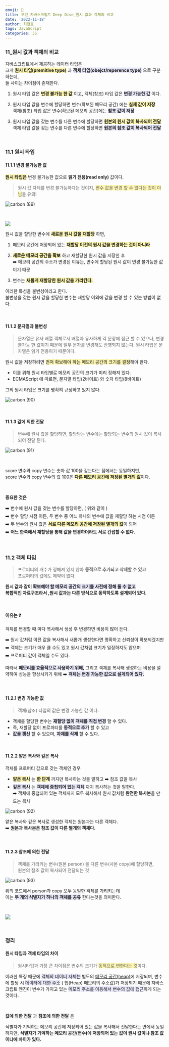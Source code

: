 ```yaml
---
emoji: 📖
title: 모던 자바스크립트 Deep Dive_원시 값과 객체의 비교
date: '2022-11-18'
author: 최현호
tags: JavaScript
categories: JS
---
```


### 11\_원시 값과 객체의 비교

자바스크립트에서 제공하는 데이터 타입은  
크게 <span style='background-color : #fff5b1'>**원시 타입(premitive type)**</span> 과 <span style='background-color : #E6E6FA'>**객체 타입(obejct/reperence type)**</span> 으로 구분 하는데,<br>둘 사이는 차이점이 존재한다.

1. 원시 타입 값은 <span style='background-color : #fff5b1'>**변경 불가능 한 값**</span> 이고, 객체(참조) 타입 값은 <span style='background-color : #E6E6FA'>**변경 가능한 값**</span> 이다.

2. 원시 타입 값을 변수에 할당하면 변수(확보된 메모리 공간) 에는 <span style='background-color : #fff5b1'>**실제 값이 저장**</span> <br>객체(참조) 타입 값은 변수(확보된 메모리 공간)에는 <span style='background-color : #E6E6FA'>**참조 값이 저장**</span>

3. 원시 타입 값을 갖는 변수를 다른 변수에 할당하면 <span style='background-color : #fff5b1'>**원본의 원시 값이 복사되어 전달**</span>  
   객체 타입 값을 갖는 변수를 다른 변수에 할당하면 <span style='background-color : #E6E6FA'>**원본의 참조 값이 복사되어 전달**</span>

<br>

### 11.1 원시 타입

#### 11.1.1 변경 불가능한 값

<span style='background-color : #fff5b1'>**원시 타입은**</span> 변경 불가능한 값으로 **읽기 전용(read only)** 값이다.

> 원시 값 자체를 변경 불가능하다는 것이지, <span style='background-color : #fff5b1'>변수 값을 변경 할 수 없다는 것이 아님</span>을 유의!

![carbon (89)](https://user-images.githubusercontent.com/87301268/225221816-0c431c6f-2b2f-4b7a-9c22-7bacca046b54.png)

<br>

![](https://velog.velcdn.com/images/hoho_0815/post/570afc57-b9c9-47af-958a-224c2508b540/image.png)

원시 값을 할당한 변수에 <span style='background-color : #fff5b1'>**새로운 원시 값을 재할당**</span> 하면,

1. 메모리 공간에 저장되어 있는 <span style='background-color : #fff5b1'>**재할당 이전의 원시 값을 변경하는 것이 아니라**</span>
2. <span style='background-color : #fff5b1'>**새로운 메모리 공간을 확보**</span> 하고 재할당한 원시 값을 저장한 후 <br>
   ➡️ 메모리 공간의 주소가 변경된 이유는, 변수에 할당된 원시 값이 변경 불가능한 값이기 때문

3. 변수는 <span style='background-color : #fff5b1'>**새롭게 재할당한 원시 값을 가리킨다.**</span>

이러한 특성을 불변성이라고 한다.<br> 불변성을 갖는 원시 값을 할당한 변수는 재할당 이외에 값을 변경 할 수 있는 방법이 없다.

<br>

#### 11.1.2 문자열과 불변성

> 문자열은 유사 배열 객체로서 배열과 유사하게 각 문장에 접근 할 수 있으나, 변경 불가능 한 값이기 때문에 일부 문자를 변경해도 반영되지 않는다. 원시 타입은 문자열은 읽기 전용이기 때문이다.

원시 값을 저장하려면 <span style='background-color : #fff5b1'>먼저 확보해야 하는 메모리 공간의 크기를 결정</span>해야 한다.

- 이를 위해 원시 타입별로 메모리 공간의 크기가 미리 정해져 있다.
- ECMAScript 에 따르면, 문자열 타입(2바이트) 와 숫자 타입(8바이트)

그외 원시 타입은 크기를 명확히 규정하고 있지 않다.

![carbon (90)](https://user-images.githubusercontent.com/87301268/225221838-ec269b72-92a0-488d-b731-6d586653b058.png)

<br>

#### 11.1.3 값에 의한 전달

> 변수에 원시 값을 할당하면, 할당받는 변수에는 할당되는 변수의 원시 값이 복사되어 전달 된다.

![carbon (91)](https://user-images.githubusercontent.com/87301268/225221867-a0a423fe-1d59-4b15-866f-ae5314d12082.png)

<br>

score 변수와 copy 변수는 숫자 값 100을 갖는다는 점에서는 동일하지만,  
score 변수와 copy 변수의 값 100은 <span style='background-color : #fff5b1'>**다른 메모리 공간에 저장된 별개의 값**</span>이다.

<br>

**중요한 것은**

➡️ 변수에 원시 값을 갖는 변수를 할당하면, ( 위와 같이 ) <br>
➡️ 변수 할당 시점 이든, 두 변수 중 어느 하나의 변수에 값을 재할당 하는 시점 이든 <br>
➡️ 두 변수의 원시 값은 <span style='background-color : #fff5b1'>**서로 다른 메모리 공간에 저장된 별개의 값**</span>이 되어 <br>
➡️ **어느 한쪽에서 재할당을 통해 값을 변경하더라도 서로 간섭할 수 없다.** <br>

<br>

### 11.2 객체 타입

> 프로퍼티의 개수가 정해져 있지 않아 **동적으로 추가되고 삭제할 수 있고** <br>
> 프로퍼티의 값에도 제약이 없다.

**원시 값과 같이 <span style='background-color : #E6E6FA'>확보해야 할 메모리 공간의 크기를 사전에 정해 둘 수 없고</span>  
복합적인 자료구조라서 ,원시 값과는 다른 방식으로 동작하도록 설계되어 있다.**

<br>

#### 이유는 ❓

객체를 변경할 때 마다 복사해서 생성 후 변경하면 비용이 많이 든다. <br>

➡️ 원시 값처럼 이전 값을 복사해서 새롭개 생성한다면 명확하고 신뢰성이 확보되겠지만 <br>
➡️ 객체는 크기가 매우 클 수도 있고 원시 값처럼 크기가 일정하지도 않으며 <br>
➡️ 프로퍼티 값이 객체일 수도 있다.

따라서 <span style='background-color : #E6E6FA'>**메모리를 효율적으로 사용하기 위해,**</span> 그리고 객체를 복사해 생성하는 비용을 절약하여 성능을 향상시키기 위해 ➡️ <span style='background-color : #E6E6FA'>**객체는 변경 가능한 값으로 설계되어 있다.**</span>

<br>

#### 11.2.1 변경 가능한 값

> 객체(참조) 타입의 값은 변경 가능한 값 이다.

- 객체를 할당한 변수는 <span style='background-color : #E6E6FA'>**재할당 없이 객체를 직접 변경**</span> 할 수 있다.
- 즉, 재할당 없이 프로퍼티를 <span style='background-color : #E6E6FA'>**동적으로 추가**</span> 할 수 있고
- <span style='background-color : #E6E6FA'>**값을 갱신**</span> 할 수 있으며, <span style='background-color : #E6E6FA'>**자체를 삭제**</span> 할 수 있다.

<br>

#### 11.2.2 얕은 복사와 깊은 복사

객체를 프로퍼티 값으로 갖는 객체인 경우

- <span style='background-color : #fff5b1'>**얕은 복사**</span> 는 <span style='background-color : #fff5b1'>**한 단계**</span> 까지만 복사하는 것을 말하고 ➡️ 참조 값을 복사
- <span style='background-color : #E6E6FA'>**깊은 복사**</span> 는 <span style='background-color : #E6E6FA'>**객체에 중첩되어 있는 객체**</span> 까지 복사하는 것을 말한다.  
  ➡️ 객체에 중첩되어 있는 객체까지 모두 복사해서 원시 값처럼 **완전한 복사본**을 만드는 복사

![carbon (92)](https://user-images.githubusercontent.com/87301268/225221774-11213d6f-e75f-4edd-8524-47e0787a5283.png)

얕은 복사와 깊은 복사로 생성한 객체는 원본과는 다른 객체다.  
➡️ **원본과 복사본은 참조 값이 다른 별개의 객체다.**

<br>

#### 11.2.3 참조에 의한 전달

> 객체를 가리키는 변수(원본 person) 을 다른 변수(사본 copy)에 할당하면, <br>
> 원본의 참조 값이 복사되어 전달되는 것

![carbon (93)](https://user-images.githubusercontent.com/87301268/225221917-34a33515-df57-4ba3-bbd0-da587b3cf86b.png)

위의 코드에서 person과 copy 모두 동일한 객체를 가리키는데  
이는 <span style='background-color : #E6E6FA'>**두 개의 식별자가 하나의 객체를 공유**</span> 한다는것을 의미한다.

<br>

![](https://velog.velcdn.com/images/hoho_0815/post/b691e536-6114-4c19-b28b-c042102a8c52/image.png)

<br>

### 정리

#### 원시 타입과 객체 타입의 차이

> 원시타입과 가장 큰 차이점은 변수의 크기가 <span style='background-color : #fff5b1'>동적으로 변한다는 것</span>이다.

이러한 특징 때문에 <span style='background-color : #E6E6FA'>객체의 데이터 자체는</span> 별도의 [메모리 공간(heap)](https://choi-hyunho.com/react-immutability/)에 저장되며, 변수에 할당 시 <span style='background-color : #E6E6FA'>데이터에 대한 주소</span> ( 힙(Heap) 메모리의 주소값)가 저장되기 때문에 자바스크립트 엔진이 변수가 가지고 있는 <span style='background-color : #E6E6FA'>메모리 주소를 이용해서 변수의 값에 접근</span>하게 되는것이다.

<br>

**값에 의한 전달** 과 **참조에 의한 전달** 은

식별자가 기억하는 메모리 공간에 저장되어 있는 값을 복사해서 전달한다는 면에서 동일하지만,
**식별자가 기억하는 메모리 공간(변수)에 저장되어 있는 값이 원시 값이냐 참조 값이냐에 차이가 있다.**

<br>

```toc

```
